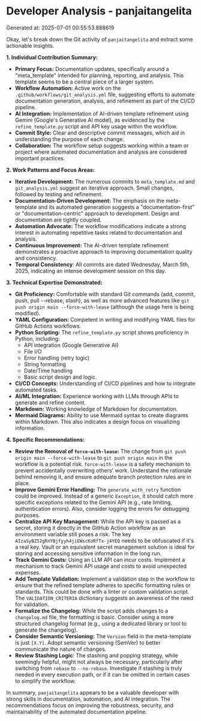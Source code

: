 # Developer Analysis - panjaitangelita
Generated at: 2025-07-01 00:55:53.888619

Okay, let's break down the Git activity of `panjaitangelita` and extract some actionable insights.

**1. Individual Contribution Summary:**

*   **Primary Focus:**  Documentation updates, specifically around a "meta\_template" intended for planning, reporting, and analysis. This template seems to be a central piece of a larger system.
*   **Workflow Automation:** Active work on the `.github/workflows/git_analysis.yml` file, suggesting efforts to automate documentation generation, analysis, and refinement as part of the CI/CD pipeline.
*   **AI Integration:** Implementation of AI-driven template refinement using Gemini (Google's Generative AI model), as evidenced by the `refine_template.py` script and API key usage within the workflow.
*   **Commit Style:** Clear and descriptive commit messages, which aid in understanding the purpose of each change.
*   **Collaboration:**  The workflow setup suggests working within a team or project where automated documentation and analysis are considered important practices.

**2. Work Patterns and Focus Areas:**

*   **Iterative Development:**  The numerous commits to `meta_template.md` and `git_analysis.yml` suggest an iterative approach.  Small changes, followed by testing and refinement.
*   **Documentation-Driven Development:** The emphasis on the meta-template and its automated generation suggests a "documentation-first" or "documentation-centric" approach to development. Design and documentation are tightly coupled.
*   **Automation Advocate:** The workflow modifications indicate a strong interest in automating repetitive tasks related to documentation and analysis.
*   **Continuous Improvement:** The AI-driven template refinement demonstrates a proactive approach to improving documentation quality and consistency.
*   **Temporal Consistency**: All commits are dated Wednesday, March 5th, 2025, indicating an intense development session on this day.

**3. Technical Expertise Demonstrated:**

*   **Git Proficiency:** Comfortable with standard Git commands (add, commit, push, pull --rebase, stash), as well as more advanced features like `git push origin main --force-with-lease` (although the usage here is being modified).
*   **YAML Configuration:**  Competent in writing and modifying YAML files for GitHub Actions workflows.
*   **Python Scripting:**  The `refine_template.py` script shows proficiency in Python, including:
    *   API integration (Google Generative AI)
    *   File I/O
    *   Error handling (retry logic)
    *   String formatting
    *   Date/Time handling
    *   Basic script design and logic.
*   **CI/CD Concepts:** Understanding of CI/CD pipelines and how to integrate automated tasks.
*   **AI/ML Integration:**  Experience working with LLMs through APIs to generate and refine content.
*   **Markdown:** Working knowledge of Markdown for documentation.
*   **Mermaid Diagrams:**  Ability to use Mermaid syntax to create diagrams within Markdown.  This also indicates a design focus on visualizing information.

**4. Specific Recommendations:**

*   **Review the Removal of `force-with-lease`:** The change from `git push origin main --force-with-lease` to `git push origin main` in the workflow is a potential risk.  `force-with-lease` is a safety mechanism to prevent accidentally overwriting others' work.  Understand the rationale behind removing it, and ensure adequate branch protection rules are in place.
*   **Improve Gemini Error Handling:** The `generate_with_retry` function could be improved.  Instead of a generic `Exception`, it should catch more specific exceptions related to the Gemini API (e.g., rate limiting, authentication errors).  Also, consider logging the errors for debugging purposes.
*   **Centralize API Key Management:** While the API key is passed as a secret, storing it directly in the GitHub Action workflow as an environment variable still poses a risk. The key `AIzaSyBZ52gRnYBjfyyh4jiEWscKoRfTx-j4YEQ` needs to be obfuscated if it's a real key. Vault or an equivalent secret management solution is ideal for storing and accessing sensitive information in the long run.
*   **Track Gemini Costs:**  Using an LLM API can incur costs. Implement a mechanism to track Gemini API usage and costs to avoid unexpected expenses.
*   **Add Template Validation:**  Implement a validation step in the workflow to ensure that the refined template adheres to specific formatting rules or standards. This could be done with a linter or custom validation script.  The `VALIDATION_CRITERIA` dictionary suggests an awareness of the need for validation.
*   **Formalize the Changelog:**  While the script adds changes to a `changelog.md` file, the formatting is basic.  Consider using a more structured changelog format (e.g., using a dedicated library or tool to generate the changelog).
*   **Consider Semantic Versioning:**  The `Version` field in the meta-template is just `[X.Y]`.  Adopt semantic versioning (SemVer) to better communicate the nature of changes.
*   **Review Stashing Logic**: The stashing and popping strategy, while seemingly helpful, might not always be necessary, particularly after switching from `rebase` to `--no-rebase`. Investigate if stashing is truly needed in every execution path, or if it can be omitted in certain cases to simplify the workflow.

In summary, `panjaitangelita` appears to be a valuable developer with strong skills in documentation, automation, and AI integration. The recommendations focus on improving the robustness, security, and maintainability of the automated documentation pipeline.
